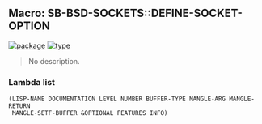 ## Macro: SB-BSD-SOCKETS::DEFINE-SOCKET-OPTION
[![package](https://img.shields.io/badge/Package-SB--BSD--SOCKETS-5f9ea0.svg?style=social&colorA=999999)](../) [![type](https://img.shields.io/badge/Type-Macro-5f9ea0.svg?style=social&colorA=999999)](../#macro) 

> No description.

### Lambda list
```
(LISP-NAME DOCUMENTATION LEVEL NUMBER BUFFER-TYPE MANGLE-ARG MANGLE-RETURN
 MANGLE-SETF-BUFFER &OPTIONAL FEATURES INFO)
```
